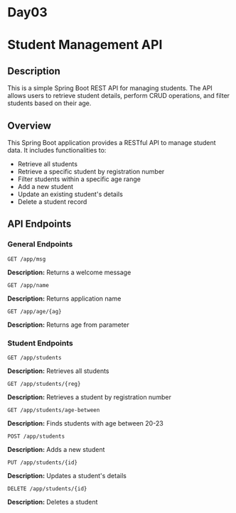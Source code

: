 # Day03
# Student Management API

## Description
This is a simple Spring Boot REST API for managing students. The API allows users to retrieve student details, perform CRUD operations, and filter students based on their age.

## Overview
This Spring Boot application provides a RESTful API to manage student data. It includes functionalities to:
- Retrieve all students
- Retrieve a specific student by registration number
- Filter students within a specific age range
- Add a new student
- Update an existing student's details
- Delete a student record

## API Endpoints

### General Endpoints
```http
GET /app/msg
```
**Description:** Returns a welcome message

```http
GET /app/name
```
**Description:** Returns application name

```http
GET /app/age/{ag}
```
**Description:** Returns age from parameter

### Student Endpoints
```http
GET /app/students
```
**Description:** Retrieves all students

```http
GET /app/students/{reg}
```
**Description:** Retrieves a student by registration number

```http
GET /app/students/age-between
```
**Description:** Finds students with age between 20-23

```http
POST /app/students
```
**Description:** Adds a new student

```http
PUT /app/students/{id}
```
**Description:** Updates a student's details

```http
DELETE /app/students/{id}
```
**Description:** Deletes a student

